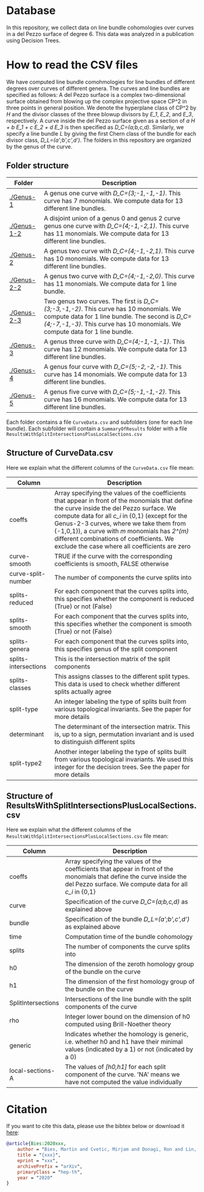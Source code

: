 # Database
In this repository, we collect data on line bundle cohomologies over curves in a del Pezzo surface of degree 6. This data was analyzed in a publication using Decision Trees.

# How to read the CSV files
We have computed line bundle comohmologies for line bundles of different degrees over curves of different genera. The curves and line bundles are specified as follows:
A del Pezzo surface is a complex two-dimensional surface obtained from blowing up the complex projective space CP^2 in three points in general position. We denote the hyperplane class of CP^2 by *H* and the divisor classes of the three blowup divisors by *E_1*, *E_2*, and *E_3*, respectively. A curve inside the del Pezzo surface given as a section of *a H + b E_1 + c E_2 + d E_3* is then specified as *D_C=(a;b,c,d)*. Similarly, we specify a line bundle *L* by giving the first Chern class of the bundle for each divisor class, *D_L=(a';b',c',d')*.
The folders in this repository are organized by the genus of the curve.

## Folder structure
Folder|Description
------|-----------
[./Genus-1](Genus-1)|A genus one curve with *D_C=(3;-1,-1,-1)*. This curve has 7 monomials. We compute data for 13 different line bundles.
[./Genus-1-2](Genus-1-2)|A disjoint union of a genus 0 and genus 2 curve genus one curve with *D_C=(4;-1,-2,1)*. This curve has 11 monomials. We compute data for 13 different line bundles.
[./Genus-2](Genus-2)|A genus two curve with *D_C=(4;-1,-2,1)*. This curve has 10 monomials. We compute data for 13 different line bundles.
[./Genus-2-2](Genus-2-2)|A genus two curve with *D_C=(4;-1,-2,0)*. This curve has 11 monomials. We compute data for 1 line bundle.
[./Genus-2-3](Genus-2-3)|Two genus two curves. The first is *D_C=(3;-3,-1,-2)*. This curve has 10 monomials. We compute data for 1 line bundle. The second is *D_C=(4;-7,-1,-3)*. This curve has 10 monomials. We compute data for 1 line bundle.
[./Genus-3](Genus-3)|A genus three curve with *D_C=(4;-1,-1,-1)*. This curve has 12 monomials. We compute data for 13 different line bundles.
[./Genus-4](Genus-4)|A genus four curve with *D_C=(5;-2,-2,-1)*. This curve has 14 monomials. We compute data for 13 different line bundles.
[./Genus-5](Genus-5)|A genus five curve with *D_C=(5;-1,-1,-2)*. This curve has 16 monomials. We compute data for 13 different line bundles.

Each folder contains a file `CurveData.csv` and subfolders (one for each line bundle). Each subfolder will contain a `SummaryOfResults` folder with a file `ResultsWithSplitIntersectionsPlusLocalSections.csv`

## Structure of CurveData.csv
Here we explain what the different columns of the `CurveData.csv` file mean:

Column|Description
------|-----------
coeffs|Array specifying the values of the coefficients that appear in front of the monomials that define the curve inside the del Pezzo surface. We compute data for all *c_i* in {0,1} (except for the Genus-2-3 curves, where we take them from {-1,0,1}), a curve with *m* monomials has *2^(m)* different combinations of coefficients. We exclude the case where all coefficients are zero
curve-smooth|TRUE if the curve with the corresponding coefficients is smooth, FALSE otherwise
curve-split-number|The number of components the curve splits into
splits-reduced|For each component that the curves splits into, this specifies whether the component is reduced (True) or not (False)
splits-smooth|For each component that the curves splits into, this specifies whether the component is smooth (True) or not (False)
splits-genera|For each component that the curves splits into, this specifies genus of the split component
splits-intersections|This is the intersection matrix of the split components
splits-classes|This assigns classes to the different split types. This data is used to check whether different splits actually agree
split-type|An integer labeling the type of splits built from various topological invariants. See the paper for more details
determinant|The determinant of the intersection matrix. This is, up to a sign, permutation invariant and is used to distinguish different splits
split-type2|Another integer labeling the type of splits built from various topological invariants. We used this integer for the decision trees. See the paper for more details

## Structure of ResultsWithSplitIntersectionsPlusLocalSections.csv
Here we explain what the different columns of the `ResultsWithSplitIntersectionsPlusLocalSections.csv` file mean:

Column|Description
------|-----------
coeffs|Array specifying the values of the coefficients that appear in front of the monomials that define the curve inside the del Pezzo surface. We compute data for all *c_i* in {0,1} 
curve|Specification of the curve *D_C=(a;b,c,d)* as explained above
bundle|Specification of the bundle *D_L=(a';b',c',d')* as explained above
time|Computation time of the  bundle cohomology
splits|The number of components the curve splits into
h0|The dimension of the zeroth homology group of the bundle on the curve
h1|The dimension of the first homology group of the bundle on the curve
SplitIntersections|Intersections of the line bundle with the split components of the curve
rho|Integer lower bound on the dimension of h0 computed using Brill-Noether theory
generic|Indicates whether the homology is generic, i.e. whether h0 and h1 have their minimal values (indicated by a 1) or not (indicated by a 0)
local-sections-A|The values of *[h0,h1]* for each split component of the curve. 'NA' means we have not computed the value individually

# Citation
If you want to cite this data, please use the bibtex below or download it [here]("./Bies2020.bib"):
```bibtex
@article{Bies:2020xxx,
    author = "Bies, Martin and Cvetic, Mirjam and Donagi, Ron and Lin, Ling and Liu, Muyang and Ruehle, Fabian",
    title = "{xxx}",
    eprint = "xxx",
    archivePrefix = "arXiv",
    primaryClass = "hep-th",
    year = "2020"
}
```